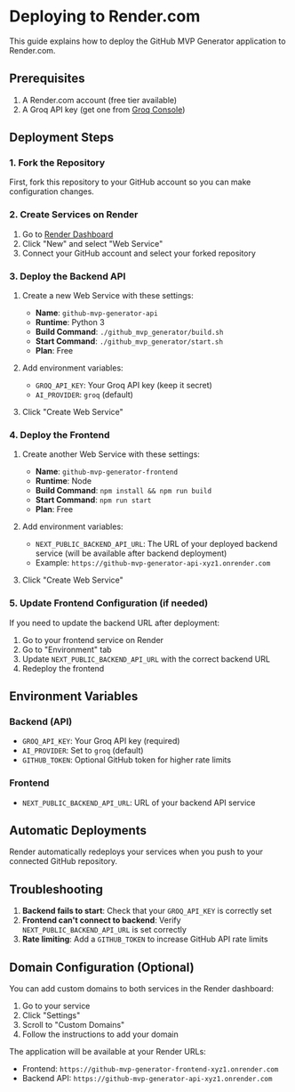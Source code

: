 # Deploying to Render.com

This guide explains how to deploy the GitHub MVP Generator application to Render.com.

## Prerequisites

1. A Render.com account (free tier available)
2. A Groq API key (get one from [Groq Console](https://console.groq.com/keys))

## Deployment Steps

### 1. Fork the Repository

First, fork this repository to your GitHub account so you can make configuration changes.

### 2. Create Services on Render

1. Go to [Render Dashboard](https://dashboard.render.com/)
2. Click "New" and select "Web Service"
3. Connect your GitHub account and select your forked repository

### 3. Deploy the Backend API

1. Create a new Web Service with these settings:
   - **Name**: `github-mvp-generator-api`
   - **Runtime**: Python 3
   - **Build Command**: `./github_mvp_generator/build.sh`
   - **Start Command**: `./github_mvp_generator/start.sh`
   - **Plan**: Free

2. Add environment variables:
   - `GROQ_API_KEY`: Your Groq API key (keep it secret)
   - `AI_PROVIDER`: `groq` (default)

3. Click "Create Web Service"

### 4. Deploy the Frontend

1. Create another Web Service with these settings:
   - **Name**: `github-mvp-generator-frontend`
   - **Runtime**: Node
   - **Build Command**: `npm install && npm run build`
   - **Start Command**: `npm run start`
   - **Plan**: Free

2. Add environment variables:
   - `NEXT_PUBLIC_BACKEND_API_URL`: The URL of your deployed backend service (will be available after backend deployment)
   - Example: `https://github-mvp-generator-api-xyz1.onrender.com`

3. Click "Create Web Service"

### 5. Update Frontend Configuration (if needed)

If you need to update the backend URL after deployment:

1. Go to your frontend service on Render
2. Go to "Environment" tab
3. Update `NEXT_PUBLIC_BACKEND_API_URL` with the correct backend URL
4. Redeploy the frontend

## Environment Variables

### Backend (API)
- `GROQ_API_KEY`: Your Groq API key (required)
- `AI_PROVIDER`: Set to `groq` (default)
- `GITHUB_TOKEN`: Optional GitHub token for higher rate limits

### Frontend
- `NEXT_PUBLIC_BACKEND_API_URL`: URL of your backend API service

## Automatic Deployments

Render automatically redeploys your services when you push to your connected GitHub repository.

## Troubleshooting

1. **Backend fails to start**: Check that your `GROQ_API_KEY` is correctly set
2. **Frontend can't connect to backend**: Verify `NEXT_PUBLIC_BACKEND_API_URL` is set correctly
3. **Rate limiting**: Add a `GITHUB_TOKEN` to increase GitHub API rate limits

## Domain Configuration (Optional)

You can add custom domains to both services in the Render dashboard:
1. Go to your service
2. Click "Settings"
3. Scroll to "Custom Domains"
4. Follow the instructions to add your domain

The application will be available at your Render URLs:
- Frontend: `https://github-mvp-generator-frontend-xyz1.onrender.com`
- Backend API: `https://github-mvp-generator-api-xyz1.onrender.com`